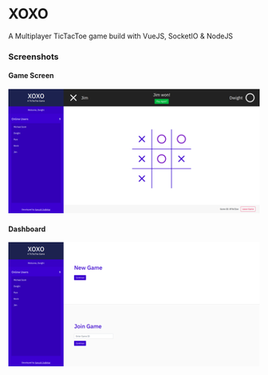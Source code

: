 # XOXO
A Multiplayer TicTacToe game build with VueJS, SocketIO & NodeJS

### Screenshots

#### Game Screen
![Game](.github/game.png)

#### Dashboard
![Dashboard](.github/dash.png)
